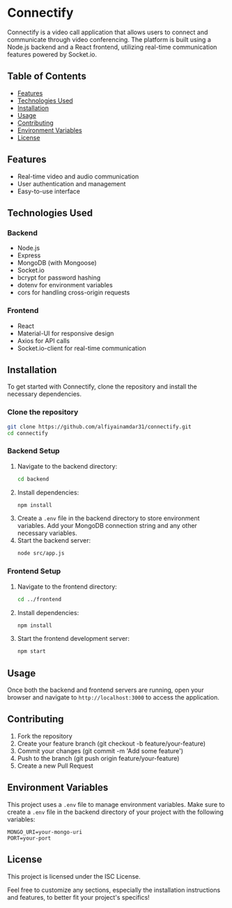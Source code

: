 # Connectify

Connectify is a video call application that allows users to connect and communicate through video conferencing. The platform is built using a Node.js backend and a React frontend, utilizing real-time communication features powered by Socket.io.

## Table of Contents

- [Features](#features)
- [Technologies Used](#technologies-used)
- [Installation](#installation)
- [Usage](#usage)
- [Contributing](#Contributing)
- [Environment Variables](#environment-variables)
- [License](#license)

## Features

- Real-time video and audio communication
- User authentication and management
- Easy-to-use interface

## Technologies Used

### Backend

- Node.js
- Express
- MongoDB (with Mongoose)
- Socket.io
- bcrypt for password hashing
- dotenv for environment variables
- cors for handling cross-origin requests

### Frontend

- React
- Material-UI for responsive design
- Axios for API calls
- Socket.io-client for real-time communication

## Installation

To get started with Connectify, clone the repository and install the necessary dependencies.

### Clone the repository

```bash
git clone https://github.com/alfiyainamdar31/connectify.git
cd connectify
```

### Backend Setup

1. Navigate to the backend directory:
   ```bash
   cd backend
   ```
2. Install dependencies:
    ```bash
   npm install
   ```
3. Create a ```.env``` file in the backend directory to store environment variables. Add your MongoDB connection string and any other necessary variables.
4. Start the backend server:
    ```bash
   node src/app.js
   ```
### Frontend Setup

1. Navigate to the frontend directory:
   ```bash
   cd ../frontend
   ```
2. Install dependencies:
    ```bash
   npm install
   ```
3. Start the frontend development server:
    ```bash
   npm start
   ```
## Usage
Once both the backend and frontend servers are running, open your browser and navigate to ```http://localhost:3000``` to access the application.

## Contributing

1. Fork the repository
2. Create your feature branch (git checkout -b feature/your-feature)
3. Commit your changes (git commit -m 'Add some feature')
4. Push to the branch (git push origin feature/your-feature)
5. Create a new Pull Request

## Environment Variables

This project uses a `.env` file to manage environment variables. Make sure to create a `.env` file in the backend directory of your project with the following variables:

```plaintext
MONGO_URI=your-mongo-uri
PORT=your-port
```

## License
This project is licensed under the ISC License.


Feel free to customize any sections, especially the installation instructions and features, to better fit your project's specifics!
